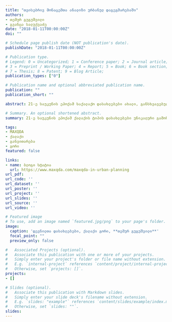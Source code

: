 ```yaml
---
title: "თვისებრივ მონაცემთა ანალიზი ურბანულ დაგეგმარებაში"
authors:
- თემურ გუგუშვილი
- გვანცა სალუქვაძე
date: "2018-01-11T00:00:00Z"
doi: ""

# Schedule page publish date (NOT publication's date).
publishDate: "2018-01-11T00:00:00Z"

# Publication type.
# Legend: 0 = Uncategorized; 1 = Conference paper; 2 = Journal article;
# 3 = Preprint / Working Paper; 4 = Report; 5 = Book; 6 = Book section;
# 7 = Thesis; 8 = Patent; 9 = Blog Article;
publication_types: ["0"]

# Publication name and optional abbreviated publication name.
publication: ""
publication_short: ""

abstract: 21-ე საუკუნის ეპოქამ საქალაქო დასახლებები ახალი, განსხვავებული გამოწვევების წინაშე დააყენა, თუმცა მსოფლიოს მასშტაბით ბევრ ქალაქში ჯერ კიდევ გრძელდება მოძველებული ურბანული დაგეგმარების მიდგომების გამოყენება. აღნიშნული ფაქტი, ხშირ შემთხვევაში მნიშვნელოვნად აფერხებს ურბანულ განვითარებას და განსაკუთრებულ დაბრკოლებას უქმნის, გლობალური ურბანული დაგეგმარების მიზნების ლოკალიზაციას.  მიუხედავად შემუშავებული ისეთი საერთაშორისო ჩარჩო დოკუმენტების, როგორებიცაა   მდგრადი განვითარების მიზნები (მიზანი 11- მდგრადი ქალაქები და საზოგადოება), ახალი ურბანული დღის წესრიგი (ჰაბიტატ III), საქართველოსა და ევროკავშირს შორის ასოცირების შესახებ შეთანხმება და ა.შ. რომელთა მთავარ ამოცანას მსოფლიო საზოგადოებისათვის ინკლუზიური და მდგრადი განვითარებისაკენ მიმავალი გზის გაკვლევა წარმოადგენს, მთავარ დაბრკოლებად ჯერ კიდევ რჩება გლობალური და ეროვნული პრინციპების ადგილობრივ დონეზე განხორციელება.

# Summary. An optional shortened abstract.
summary: 21-ე საუკუნის ეპოქამ ქალაქის ტიპის დასახლებები უნიკალური გამოწვევების წინაშე დააყენა, თუმცა მსოფლიოს მასშტაბით ბევრ ქალაქში ჯერ კიდევ გრძელდება მოძველებული ურბანული დაგეგმარების მიდგომების გამოყენება.

tags:
- MAXQDA
- ქალაქი
- განვითარება
- გორი
featured: false

links:
- name: ბლოგი სტატია
  url: https://www.maxqda.com/maxqda-in-urban-planning
url_pdf: 
url_code: ''
url_dataset: ''
url_poster: ''
url_project: ''
url_slides: ''
url_source: ''
url_video: ''

# Featured image
# To use, add an image named `featured.jpg/png` to your page's folder. 
image:
  caption: 'დევნილთა დასახლებები, ქალაქი გორი, **თემურ გუგუშვილი**'
  focal_point: ""
  preview_only: false

#   Associated Projects (optional).
#   Associate this publication with one or more of your projects.
#   Simply enter your project's folder or file name without extension.
#   E.g. `internal-project` references `content/project/internal-project/index.md`.
#   Otherwise, set `projects: []`.
projects: 
- []

# Slides (optional).
#   Associate this publication with Markdown slides.
#   Simply enter your slide deck's filename without extension.
#   E.g. `slides: "example"` references `content/slides/example/index.md`.
#   Otherwise, set `slides: ""`.
slides: 
---
```


